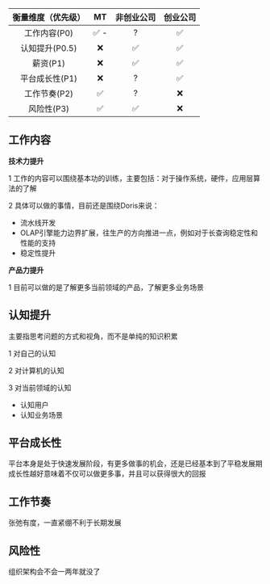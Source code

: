 |   衡量维度（优先级）  | MT    | 非创业公司 | 创业公司  |
|  :----:           | :----: | :------: | :------:|
| 工作内容(P0)        |  ✅ -  |	  ?		|  ✅     |
| 认知提升(P0.5)      |  ❌   |	 ✅		|  ✅     |
| 薪资(P1)           |  ❌   |	 ✅		|  ✅     |
| 平台成长性(P1)      |  ❌  |	  ?		|  ✅     |
| 工作节奏(P2)        |  ✅   |	  ?		|  ❌     |
| 风险性(P3)          |  ✅   |	  ✅ 	|  ❌     |



## 工作内容
**技术力提升**

1 工作的内容可以围绕基本功的训练，主要包括：对于操作系统，硬件，应用层算法的了解

2 具体可以做的事情，目前还是围绕Doris来说：
* 流水线开发
* OLAP引擎能力边界扩展，往生产的方向推进一点，例如对于长查询稳定性和性能的支持
* 稳定性提升



**产品力提升**

1 目前可以做的是了解更多当前领域的产品，了解更多业务场景


## 认知提升
主要指思考问题的方式和视角，而不是单纯的知识积累

1 对自己的认知

2 对计算机的认知

3 对当前领域的认知
* 认知用户
* 认知业务场景

## 平台成长性
平台本身是处于快速发展阶段，有更多做事的机会，还是已经基本到了平稳发展期
成长性越好意味着不仅可以做更多事，并且可以获得很大的回报

## 工作节奏
张弛有度，一直紧绷不利于长期发展

## 风险性
组织架构会不会一两年就没了